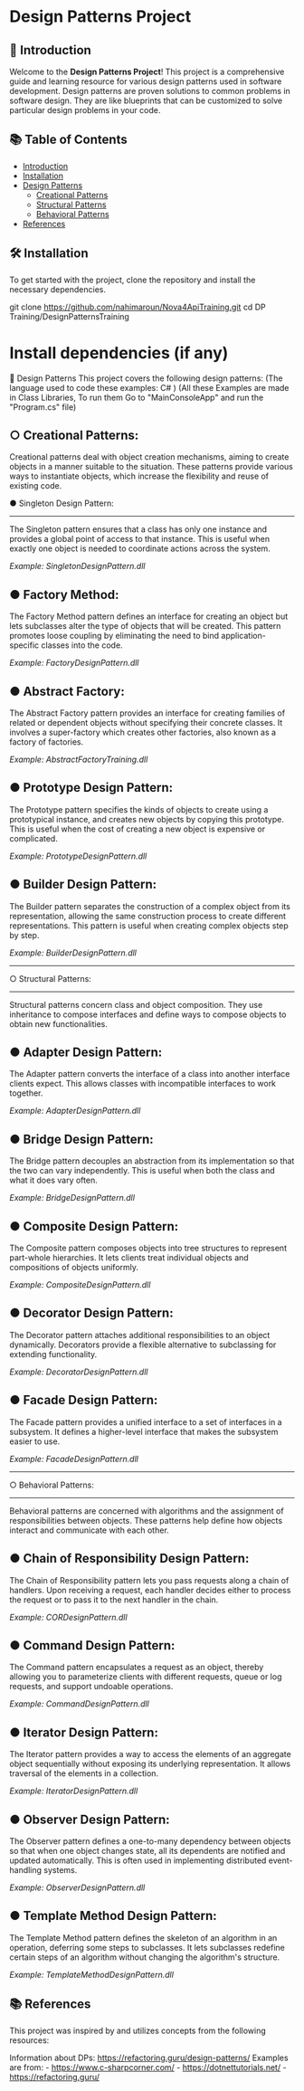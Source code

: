 # Design Patterns Project

## 🌟 Introduction
Welcome to the **Design Patterns Project**! This project is a comprehensive guide and learning resource for various design patterns used in software development. Design patterns are proven solutions to common problems in software design. They are like blueprints that can be customized to solve particular design problems in your code.

## 📚 Table of Contents
- [Introduction](#-introduction)
- [Installation](#-installation)
- [Design Patterns](#-design-patterns)
  - [Creational Patterns](#creational-patterns)
  - [Structural Patterns](#structural-patterns)
  - [Behavioral Patterns](#behavioral-patterns)
- [References](#-References)

## 🛠 Installation
To get started with the project, clone the repository and install the necessary dependencies.

git clone https://github.com/nahimaroun/Nova4ApiTraining.git
cd DP Training/DesignPatternsTraining
# Install dependencies (if any)

🧩 Design Patterns
This project covers the following design patterns:
(The language used to code these examples:  C# ) 
(All these Examples are made in Class Libraries, To run them Go to "MainConsoleApp" and run the "Program.cs" file)

○ Creational Patterns:
----------------------
Creational patterns deal with object creation mechanisms, aiming to create objects in a manner suitable to the situation. These patterns provide various ways to instantiate objects, which increase the flexibility and reuse of existing code.

● Singleton Design Pattern:
__________________________
The Singleton pattern ensures that a class has only one instance and provides a global point of access to that instance. This is useful when exactly one object is needed to coordinate actions across the system.

*Example: SingletonDesignPattern.dll*

● Factory Method:
------------------
The Factory Method pattern defines an interface for creating an object but lets subclasses alter the type of objects that will be created. This pattern promotes loose coupling by eliminating the need to bind application-specific classes into the code.

*Example: FactoryDesignPattern.dll*

● Abstract Factory:
--------------------
The Abstract Factory pattern provides an interface for creating families of related or dependent objects without specifying their concrete classes. It involves a super-factory which creates other factories, also known as a factory of factories.

*Example: AbstractFactoryTraining.dll*

● Prototype Design Pattern:
----------------------------
The Prototype pattern specifies the kinds of objects to create using a prototypical instance, and creates new objects by copying this prototype. This is useful when the cost of creating a new object is expensive or complicated.

*Example: PrototypeDesignPattern.dll*

● Builder Design Pattern:
--------------------------
The Builder pattern separates the construction of a complex object from its representation, allowing the same construction process to create different representations. This pattern is useful when creating complex objects step by step.

*Example: BuilderDesignPattern.dll*

____________________________________________________________

○  Structural Patterns:
_______________________
Structural patterns concern class and object composition. They use inheritance to compose interfaces and define ways to compose objects to obtain new functionalities.

● Adapter Design Pattern:
--------------------------
The Adapter pattern converts the interface of a class into another interface clients expect. This allows classes with incompatible interfaces to work together.

*Example: AdapterDesignPattern.dll*

● Bridge Design Pattern:
-------------------------
The Bridge pattern decouples an abstraction from its implementation so that the two can vary independently. This is useful when both the class and what it does vary often.

*Example: BridgeDesignPattern.dll*

● Composite Design Pattern:
----------------------------
The Composite pattern composes objects into tree structures to represent part-whole hierarchies. It lets clients treat individual objects and compositions of objects uniformly.

*Example: CompositeDesignPattern.dll*

● Decorator Design Pattern:
----------------------------
The Decorator pattern attaches additional responsibilities to an object dynamically. Decorators provide a flexible alternative to subclassing for extending functionality.

*Example: DecoratorDesignPattern.dll*

● Facade Design Pattern:
-------------------------
The Facade pattern provides a unified interface to a set of interfaces in a subsystem. It defines a higher-level interface that makes the subsystem easier to use.

*Example: FacadeDesignPattern.dll*

____________________________________________________________

○ Behavioral Patterns:
_______________________
Behavioral patterns are concerned with algorithms and the assignment of responsibilities between objects. These patterns help define how objects interact and communicate with each other.

● Chain of Responsibility Design Pattern:
-------------------------------------------
The Chain of Responsibility pattern lets you pass requests along a chain of handlers. Upon receiving a request, each handler decides either to process the request or to pass it to the next handler in the chain.

*Example: CORDesignPattern.dll*

● Command Design Pattern:
--------------------------
The Command pattern encapsulates a request as an object, thereby allowing you to parameterize clients with different requests, queue or log requests, and support undoable operations.

*Example: CommandDesignPattern.dll*

● Iterator Design Pattern:
---------------------------
The Iterator pattern provides a way to access the elements of an aggregate object sequentially without exposing its underlying representation. It allows traversal of the elements in a collection.

*Example: IteratorDesignPattern.dll*

● Observer Design Pattern:
---------------------------
The Observer pattern defines a one-to-many dependency between objects so that when one object changes state, all its dependents are notified and updated automatically. This is often used in implementing distributed event-handling systems.

*Example: ObserverDesignPattern.dll*

● Template Method Design Pattern:
----------------------------------
The Template Method pattern defines the skeleton of an algorithm in an operation, deferring some steps to subclasses. It lets subclasses redefine certain steps of an algorithm without changing the algorithm's structure.

*Example: TemplateMethodDesignPattern.dll*

## 📚 References
This project was inspired by and utilizes concepts from the following resources:

Information about DPs: https://refactoring.guru/design-patterns/
Examples are from: - https://www.c-sharpcorner.com/
                   - https://dotnettutorials.net/
                   - https://refactoring.guru/
